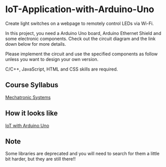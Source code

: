 # IoT-Application-with-Arduino-Uno
Create light switches on a webpage to remotely control LEDs via Wi-Fi.

In this project, you need a Arduino Uno board, Arduino Ethernet Shield and some electronic components. Check out the circuit diagram and the link down below for more details. 

Please implement the circuit and use the specified components as follow unless you want to design your own version.

C/C++, JavaScript, HTML and CSS skills are required.

## Course Syllabus
[Mechatronic Systems](http://class-qry.acad.ncku.edu.tw/syllabus/online_display.php?syear=0105&sem=2&co_no=F143100&class_code=)

## How it looks like
[IoT with Arduino Uno](https://drive.google.com/drive/folders/1egsgKw3GLjxbUuDl5nngQGezev-RIq9h?usp=share_link)

## Note
Some libraries are deprecated and you will need to search for them a little bit harder, but they are still there!!
